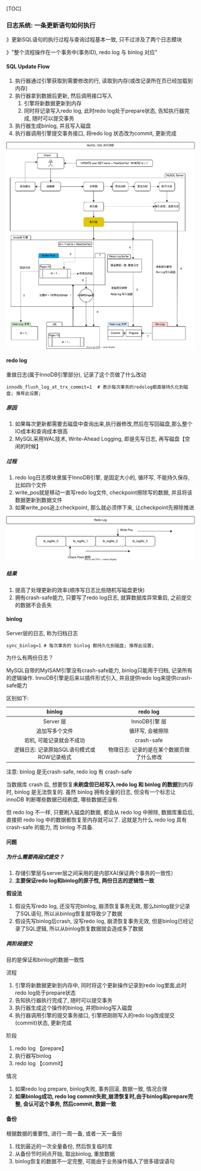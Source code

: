 [TOC]

### 日志系统: 一条更新语句如何执行

》更新SQL语句的执行过程与查询过程基本一致, 只不过涉及了两个日志模块

》"整个流程操作在一个事务中(事务ID), redo log 与 binlog 对应"

#### SQL Update Flow

1.  执行器通过引擎获取到需要修改的行, 读取到内存(或改记录所在页已经加载到内存)
2.  执行器拿到数据后更新, 然后调用接口写入
    1. 引擎将新数据更新到内存
    2. 同时将记录写入redo log, 此时redo log处于prepare状态, 告知执行器完成, 随时可以提交事务
3.  执行器生成binlog, 并且写入磁盘
4.  执行器调用引擎提交事务接口, 将redo log 状态改为commit, 更新完成

![MySQL-SQL](./images/MySQL-SQL.svg)

#### redo log

重做日志(属于InnoDB引擎部分), 记录了这个页做了什么改动

~~~mysql
innodb_flush_log_at_trx_commit=1  # 表示每次事务的redolog都直接持久化到磁盘; 推荐此设置;
~~~

##### 原因

1.  如果每次更新都需要去磁盘中查询出来,执行器修改,然后在写回磁盘,那么整个IO成本和查询成本很高
2.  MySQL采用WAL技术, Write-Ahead Logging, 即是先写日志, 再写磁盘【空闲的时候】

##### 过程

1.  redo log日志模块隶属于InnoDB引擎, 是固定大小的, 循环写, 不能持久保存, 比如四个文件
2.  write_pos就是移动一直写redo log文件, checkpoint擦除写的数据, 并且将该数据更新到数据文件
3.  如果write_pos追上checkpoint, 那么就必须停下来, 让checkpoint先擦除推进

![redo-log](./images/redo-log.svg)

##### 结果

1.  提高了处理更新的效率(顺序写日志比些随机写磁盘更快)
2.  拥有crash-safe能力, 只要写了redo log日志, 就算数据库异常重启, 之前提交的数据不会丢失

#### binlog

Server层的日志, 称为归档日志

~~~mysql
sync_binlog=1 # 每次事务的 binlog 都持久化到磁盘; 推荐此设置;
~~~

为什么有两份日志？

MySQL自带的MyISAM引擎没有crash-safe能力, binlog只能用于归档, 记录所有的逻辑操作. InnoDB引擎是后来以插件形式引入, 并且提供redo log来提供crash-safe能力

区别如下: 

|                   binlog                   |                  redo log                  |
| :----------------------------------------: | :----------------------------------------: |
|                 Server 层                  |               InnoDB引擎 层                |
|               追加写多个文件               |              循环写, 会被擦除              |
|          宕机, 可能记录就会不成功          |                 crash-safe                 |
| 逻辑日志: 记录原始SQL语句模式或ROW记录格式 | 物理日志: 记录的是在某个数据页做了什么修改 |

注意: binlog 是无crash-safe, redo log 有 crash-safe

当数据库 crash 后, 想要恢复**未刷盘但已经写入 redo log 和 binlog 的数据**到内存时, binlog 是无法恢复的. 虽然 binlog 拥有全量的日志, 但没有一个标志让 innoDB 判断哪些数据已经刷盘, 哪些数据还没有. 

但 redo log 不一样, 只要刷入磁盘的数据, 都会从 redo log 中擦除, 数据库重启后, 直接把 redo log 中的数据都恢复至内存就可以了. 这就是为什么 redo log 具有 crash-safe 的能力, 而 binlog 不具备. 

#### 问题

##### 为什么需要两段式提交？

1. 存储引擎层与server层之间采用的是内部XA(保证两个事务的一致性）
2. **主要保证redo log和binlog的原子性, 两份日志的逻辑性一致**

**假设法**

1.  假设先写redo log, 还没写完binlog, 崩溃恢复事务无效, 那么binlog就少记录了SQL语句, 所以从binlog恢复就导致少了数据
2.  假设先写binlog后crash, 没写redo log, 崩溃恢复事务无效, 但是binlog已经记录了SQL逻辑, 所以从binlog恢复数据就会造成多了数据

##### 两阶段提交

目的是保证和binlog的数据一致性

流程

1.  引擎将新数据更新到内存中, 同时将这个更新操作记录到redo log里面,此时redo log处于prepare状态
2.  告知执行器执行完成了, 随时可以提交事务
3.  执行器生成这个操作的binlog, 并把binlog写入磁盘
4.  执行器调用引擎的提交事务接口, 引擎把刚刚写入的redo log改成提交(commit)状态, 更新完成

阶段

1.  redo log 【prepare】
2.  执行器写binlog
3.  redo log 【commit】

情况

1. 如果redo log prepare, binlog失败, 事务回滚, 数据一致, 情况合理
2. **如果binlog成功, redo log commit失败,崩溃恢复时,由于binlog和prepare完整, 会认可这个事务, 然后commit, 数据一致**

#### 备份

根据数据的重要性, 进行一周一备, 或者一天一备份

1.  找到最近的一次全量备份, 然后恢复临时库
2.  从备份节时间点开始, 取出binlog, 重放数据
3.  binlog恢复的数据不一定完整, 可能由于业务操作插入了很多错误语句